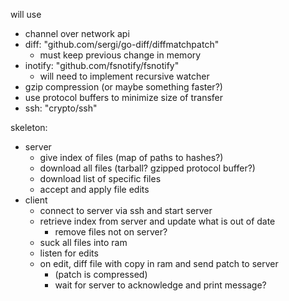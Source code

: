 will use
* channel over network api
* diff: "github.com/sergi/go-diff/diffmatchpatch"
    * must keep previous change in memory
* inotify: "github.com/fsnotify/fsnotify"
    * will need to implement recursive watcher
* gzip compression (or maybe something faster?)
* use protocol buffers to minimize size of transfer
* ssh: "crypto/ssh"

skeleton:
* server
    * give index of files (map of paths to hashes?)
    * download all files (tarball? gzipped protocol buffer?)
    * download list of specific files
    * accept and apply file edits
* client
    * connect to server via ssh and start server
    * retrieve index from server and update what is out of date
        * remove files not on server?
    * suck all files into ram
    * listen for edits
    * on edit, diff file with copy in ram and send patch to server
        * (patch is compressed)
        * wait for server to acknowledge and print message?
